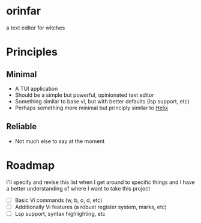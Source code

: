 # orinfar

a text editor for witches

# Principles

## Minimal

- A TUI application
- Should be a simple but powerful, opinionated text editor
- Something similar to base vi, but with better defaults (lsp support, etc)
- Perhaps something more minimal but principly similar to [Helix](https://helix-editor.com/)

## Reliable

- Not much else to say at the moment

# Roadmap

I'll specify and revise this list when I get around to specific things and I have a better understanding of where I want to take this project

- [ ] Basic Vi commands (w, b, o, d, etc)
- [ ] Additionally Vi features (a robust register system, marks, etc)
- [ ] Lsp support, syntax highlighting, etc
